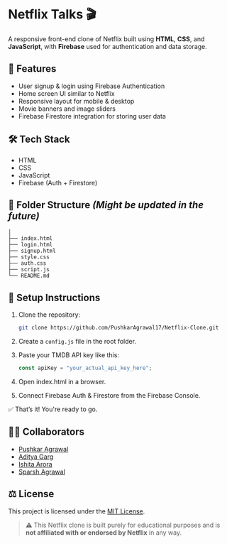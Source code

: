 # Netflix Talks 🎬

A responsive front-end clone of Netflix built using **HTML**, **CSS**, and **JavaScript**, with **Firebase** used for authentication and data storage.

## 🚀 Features

- User signup & login using Firebase Authentication
- Home screen UI similar to Netflix
- Responsive layout for mobile & desktop
- Movie banners and image sliders
- Firebase Firestore integration for storing user data

## 🛠️ Tech Stack

- HTML
- CSS
- JavaScript
- Firebase (Auth + Firestore)

## 📁 Folder Structure  _(Might be updated in the future)_

   ```/Netflix-Clone
   │
   ├── index.html
   ├── login.html
   ├── signup.html
   ├── style.css
   ├── auth.css
   ├── script.js
   └── README.md
```


## 🧰 Setup Instructions

1. Clone the repository:
   ```bash
   git clone https://github.com/PushkarAgrawal17/Netflix-Clone.git
   ```
2. Create a `config.js` file in the root folder.

3. Paste your TMDB API key like this:
   ```js
   const apiKey = "your_actual_api_key_here";
   ```
4. Open index.html in a browser.

5. Connect Firebase Auth & Firestore from the Firebase Console.

✅ That’s it! You're ready to go.


## 🧑‍💻 Collaborators

- [Pushkar Agrawal](https://github.com/PushkarAgrawal17)
- [Aditya Garg](https://github.com/AdiiGarg)
- [Ishita Arora](https://github.com/er-ishita)
- [Sparsh Agrawal](https://github.com/SparshAgrawal64)


## ⚖️ License

This project is licensed under the [MIT License](./LICENSE).

> ⚠️ This Netflix clone is built purely for educational purposes and is **not affiliated with or endorsed by Netflix** in any way.
